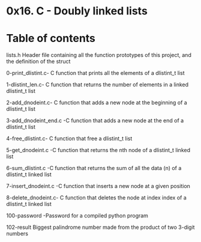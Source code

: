 # 0x16. C - Doubly linked lists

# Table of contents


lists.h	Header file containing all the function prototypes of this project, and the definition of the struct

0-print_dlistint.c-	C function that prints all the elements of a dlistint_t list

1-dlistint_len.c-	C function that returns the number of elements in a linked dlistint_t list

2-add_dnodeint.c-	C function that adds a new node at the beginning of a dlistint_t list

3-add_dnodeint_end.c	-C function that adds a new node at the end of a dlistint_t list

4-free_dlistint.c-	C function that free a dlistint_t list

5-get_dnodeint.c	-C function that returns the nth node of a dlistint_t linked list

6-sum_dlistint.c	-C function that returns the sum of all the data (n) of a dlistint_t linked list


7-insert_dnodeint.c	-C function that inserts a new node at a given position

8-delete_dnodeint.c-	C function that deletes the node at index index of a dlistint_t linked list

100-password	-Password for a compiled python program

102-result	Biggest palindrome number made from the product of two 3-digit numbers
